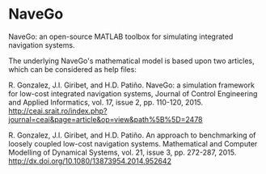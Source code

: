 NaveGo
======

NaveGo: an open-source MATLAB toolbox for simulating integrated navigation systems.

The underlying NaveGo's mathematical model is based upon two articles, which can be considered as help files: 

R. Gonzalez, J.I. Giribet, and H.D. Patiño. NaveGo: a simulation framework for low-cost integrated navigation systems, Journal of Control Engineering and Applied Informatics, vol. 17, issue 2, pp. 110-120, 2015.
http://ceai.srait.ro/index.php?journal=ceai&page=article&op=view&path%5B%5D=2478

R. Gonzalez, J.I. Giribet, and H.D. Patiño. An approach to benchmarking of loosely coupled low-cost navigation systems. Mathematical and Computer Modelling of Dynamical Systems, vol. 21, issue 3, pp. 272-287, 2015. http://dx.doi.org/10.1080/13873954.2014.952642

